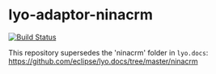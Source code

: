 # lyo-adaptor-ninacrm

[![Build Status](https://semaphoreci.com/api/v1/berezovskyi/lyo-adaptor-ninacrm/branches/master/badge.svg)](https://semaphoreci.com/berezovskyi/lyo-adaptor-ninacrm)

This repository supersedes the 'ninacrm' folder in `lyo.docs`: https://github.com/eclipse/lyo.docs/tree/master/ninacrm
